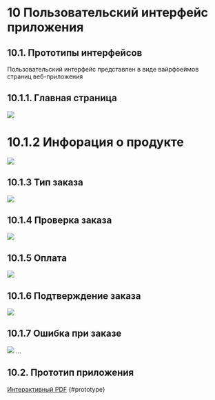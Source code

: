 # 10	Пользовательский интерфейс приложения
## 10.1.	Прототипы интерфейсов
Пользовательский интерфейс представлен в виде вайрфоеймов страниц веб-приложения

## 10.1.1.	Главная страница 
![](wf/main_page.png)

# 10.1.2 Инфорация о продукте

![](wf/product_information_small.png)

## 10.1.3 Тип заказа

![](wf/type_order.png)

## 10.1.4 Проверка заказа

![](wf/check_order.png)

## 10.1.5 Оплата

![](wf/payment.png)

## 10.1.6 Подтверждение заказа

![](wf/order_confirmation.png)

## 10.1.7 Ошибка при заказе 

![](wf/error.png)
...
## 10.2.	Прототип приложения

[Интерактивный PDF](wf/prototype_new.pdf) {#prototype}
